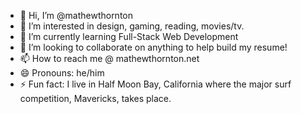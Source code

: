 - 👋 Hi, I’m @mathewthornton
- 👀 I’m interested in design, gaming, reading, movies/tv.
- 🌱 I’m currently learning Full-Stack Web Development
- 💞️ I’m looking to collaborate on anything to help build my resume!
- 📫 How to reach me @ mathewthornton.net
- 😄 Pronouns: he/him
- ⚡ Fun fact: I live in Half Moon Bay, California where the major surf competition, Mavericks, takes place.

<!---
mathewthornton/mathewthornton is a ✨ special ✨ repository because its `README.md` (this file) appears on your GitHub profile.
You can click the Preview link to take a look at your changes.
--->
